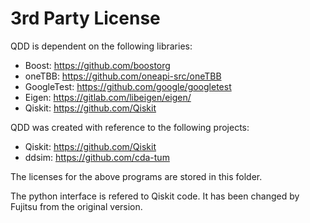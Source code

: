 # 3rd Party License

QDD is dependent on the following libraries:

* Boost: https://github.com/boostorg
* oneTBB: https://github.com/oneapi-src/oneTBB
* GoogleTest: https://github.com/google/googletest
* Eigen: https://gitlab.com/libeigen/eigen/
* Qiskit: https://github.com/Qiskit

QDD was created with reference to the following projects:

* Qiskit: https://github.com/Qiskit
* ddsim: https://github.com/cda-tum

The licenses for the above programs are stored in this folder.

The python interface is refered to Qiskit code.
It has been changed by Fujitsu from the original version.
